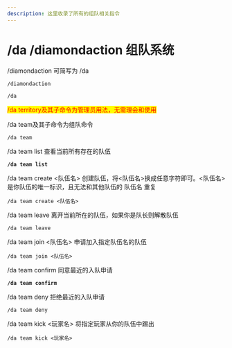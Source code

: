 ```yaml
---
description: 这里收录了所有的组队相关指令
---
```


# /da /diamondaction 组队系统

/diamondaction 可简写为 /da

```
/diamondaction
```

```
/da
```

<mark style="color:red;">/da territory及其子命令为管理员用法，无需理会和使用</mark>

/da team及其子命令为组队命令

```
/da team
```

/da team list 查看当前所有存在的队伍

<pre><code><strong>/da team list
</strong></code></pre>

/da team create <队伍名> 创建队伍，将<队伍名>换成任意字符即可。<队伍名>是你队伍的唯一标识，且无法和其他队伍的 队伍名 重复

```
/da team create <队伍名>
```

/da team leave 离开当前所在的队伍，如果你是队长则解散队伍

```
/da team leave
```

/da team join <队伍名> 申请加入指定队伍名的队伍

```
/da team join <队伍名>
```

/da team confirm 同意最近的入队申请

<pre><code><strong>/da team confirm
</strong></code></pre>

/da team deny 拒绝最近的入队申请

```
/da team deny
```

/da team kick <玩家名> 将指定玩家从你的队伍中踢出

```
/da team kick <玩家名>
```
